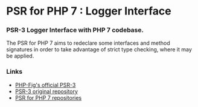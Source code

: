 # PSR for PHP 7 : Logger Interface

### PSR-3 Logger Interface with PHP 7 codebase.

The PSR for PHP 7 aims to redeclare some interfaces and method signatures in order to take advantage of strict type checking, where it may be applied.

### Links 

- [PHP-Fig's official PSR-3](http://www.php-fig.org/psr/psr-3/)
- [PSR-3 original repository](https://github.com/php-fig/log)
- [PSR for PHP 7 repositories](https://github.com/psr-php7)